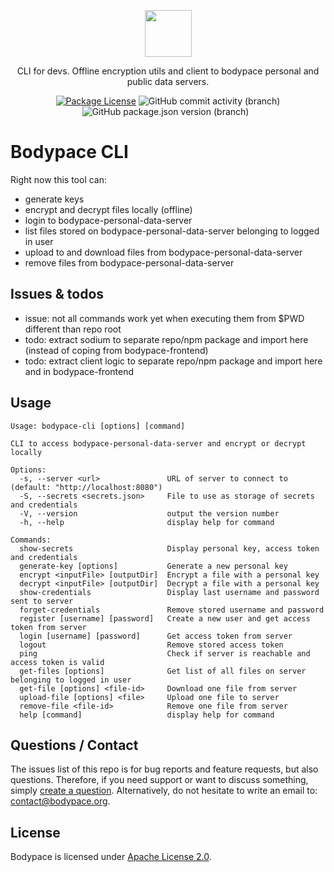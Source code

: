 <p align="center">
  <a href="https://bodypace.org" target="_blank">
    <img src="https://bodypace.github.io/favicon.ico" width="75"/>
  </a>
</p>

<p align="center">
  CLI for devs. Offline encryption utils and client to bodypace personal and public data servers.
</p>

<p align="center">
  <a href="https://github.com/Bodypace/bodypace-personal-data-server/blob/master/LICENSE">
  <img src="https://img.shields.io/github/license/bodypace/bodypace-cli" alt="Package License" /></a>
  <img alt="GitHub commit activity (branch)" src="https://img.shields.io/github/commit-activity/t/bodypace/bodypace-cli">
  <img alt="GitHub package.json version (branch)" src="https://img.shields.io/github/package-json/v/bodypace/bodypace-cli/master">
  <img alt="" src="https://img.shields.io/badge/tests-missing-yellow" />
  <img alt="" src="https://img.shields.io/badge/status-missing%20some%20features%20but%20works%20on%20my%20machine%20💯%20🧠-teal" />
</p>

# Bodypace CLI

Right now this tool can:

- generate keys
- encrypt and decrypt files locally (offline)
- login to bodypace-personal-data-server
- list files stored on bodypace-personal-data-server belonging to logged in user
- upload to and download files from bodypace-personal-data-server
- remove files from bodypace-personal-data-server

## Issues & todos

- issue: not all commands work yet when executing them from $PWD different than repo root
- todo: extract sodium to separate repo/npm package and import here (instead of coping from bodypace-frontend)
- todo: extract client logic to separate repo/npm package and import here and in bodypace-frontend

## Usage

```text
Usage: bodypace-cli [options] [command]

CLI to access bodypace-personal-data-server and encrypt or decrypt locally

Options:
  -s, --server <url>               URL of server to connect to (default: "http://localhost:8080")
  -S, --secrets <secrets.json>     File to use as storage of secrets and credentials
  -V, --version                    output the version number
  -h, --help                       display help for command

Commands:
  show-secrets                     Display personal key, access token and credentials
  generate-key [options]           Generate a new personal key
  encrypt <inputFile> [outputDir]  Encrypt a file with a personal key
  decrypt <inputFile> [outputDir]  Decrypt a file with a personal key
  show-credentials                 Display last username and password sent to server
  forget-credentials               Remove stored username and password
  register [username] [password]   Create a new user and get access token from server
  login [username] [password]      Get access token from server
  logout                           Remove stored access token
  ping                             Check if server is reachable and access token is valid
  get-files [options]              Get list of all files on server belonging to logged in user
  get-file [options] <file-id>     Download one file from server
  upload-file [options] <file>     Upload one file to server
  remove-file <file-id>            Remove one file from server
  help [command]                   display help for command
```

## Questions / Contact

The issues list of this repo is for bug reports and feature requests, but also questions. Therefore, if you need support or want to discuss something, simply [create a question](https://github.com/Bodypace/bodypace-cli/issues/new). Alternatively, do not hesitate to write an email to: contact@bodypace.org.

## License

Bodypace is licensed under [Apache License 2.0](LICENSE).
